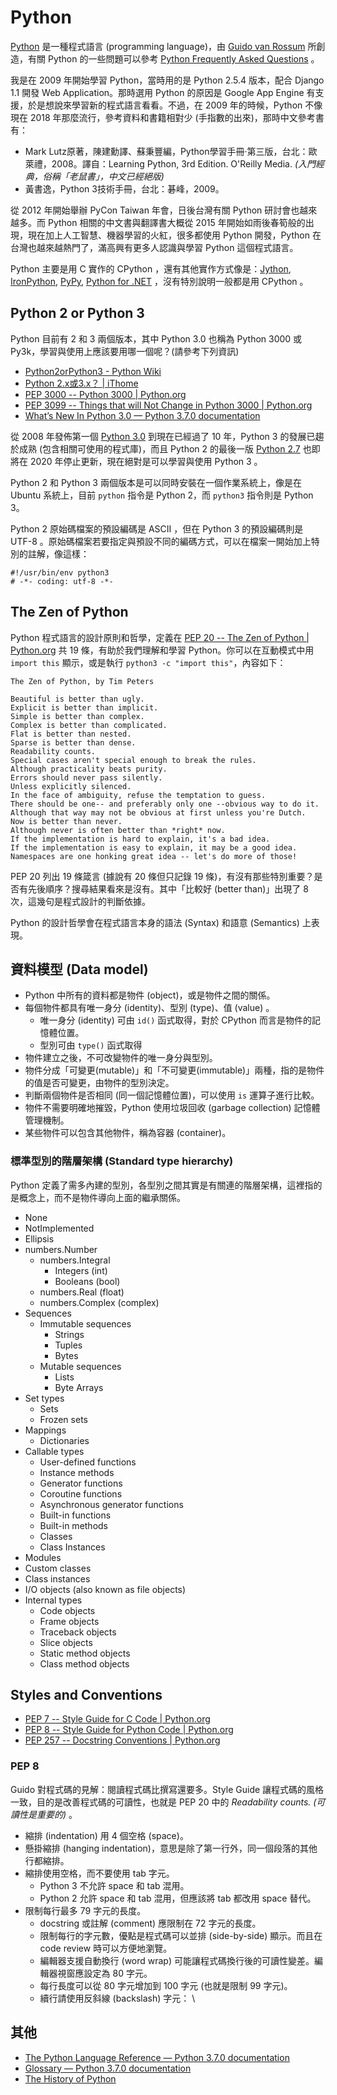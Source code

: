 # Python

[Python](https://www.python.org/) 是一種程式語言 (programming language)，由 [Guido van Rossum](https://twitter.com/gvanrossum) 所創造，有關 Python 的一些問題可以參考 [Python Frequently Asked Questions](https://docs.python.org/3/faq/index.html) 。

我是在 2009 年開始學習 Python，當時用的是 Python 2.5.4 版本，配合 Django 1.1 開發 Web Application。那時選用 Python 的原因是 Google App Engine 有支援，於是想說來學習新的程式語言看看。不過，在 2009 年的時候，Python 不像現在 2018 年那麼流行，參考資料和書籍相對少 (手指數的出來)，那時中文參考書有：

* Mark Lutz原著，陳建勳譯、蘇秉豐編，Python學習手冊‧第三版，台北：歐萊禮，2008。譯自：Learning Python, 3rd Edition. O'Reilly Media. _(入門經典，俗稱「老鼠書」，中文已經絕版)_
* 黃書逸，Python 3技術手冊，台北：碁峰，2009。

從 2012 年開始舉辦 PyCon Taiwan 年會，日後台灣有關 Python 研討會也越來越多。而 Python 相關的中文書與翻譯書大概從 2015 年開始如雨後春筍般的出現，現在加上人工智慧、機器學習的火紅，很多都使用 Python 開發，Python 在台灣也越來越熱門了，滿高興有更多人認識與學習 Python 這個程式語言。

Python 主要是用 C 實作的 CPython ，還有其他實作方式像是：[Jython](http://www.jython.org/), [IronPython](http://ironpython.net/), [PyPy](http://pypy.org/), [Python for .NET](https://pythonnet.github.io/) ，沒有特別說明一般都是用 CPython 。

## Python 2 or Python 3

Python 目前有 2 和 3 兩個版本，其中 Python 3.0 也稱為 Python 3000 或 Py3k，學習與使用上應該要用哪一個呢？(請參考下列資訊)

* [Python2orPython3 - Python Wiki](https://wiki.python.org/moin/Python2orPython3)
* [Python 2.x或3.x？ | iThome](https://www.ithome.com.tw/voice/104207)
* [PEP 3000 -- Python 3000 | Python.org](https://www.python.org/dev/peps/pep-3000/)
* [PEP 3099 -- Things that will Not Change in Python 3000 | Python.org](https://www.python.org/dev/peps/pep-3099/)
* [What’s New In Python 3.0 &#8212; Python 3.7.0 documentation](https://docs.python.org/3/whatsnew/3.0.html)

從 2008 年發佈第一個 [Python 3.0](https://www.python.org/download/releases/3.0/) 到現在已經過了 10 年，Python 3 的發展已趨於成熟 (包含相關可使用的程式庫)，而且 Python 2 的最後一版 [Python 2.7](https://www.python.org/dev/peps/pep-0373/) 也即將在 2020 年停止更新，現在絕對是可以學習與使用 Python 3 。

Python 2 和 Python 3 兩個版本是可以同時安裝在一個作業系統上，像是在 Ubuntu 系統上，目前 `python` 指令是 Python 2，而 `python3` 指令則是 Python 3。

Python 2 原始碼檔案的預設編碼是 ASCII ，但在 Python 3 的預設編碼則是 UTF-8 。原始碼檔案若要指定與預設不同的編碼方式，可以在檔案一開始加上特別的註解，像這樣：

    #!/usr/bin/env python3
    # -*- coding: utf-8 -*-

## The Zen of Python

Python 程式語言的設計原則和哲學，定義在 [PEP 20 -- The Zen of Python | Python.org](https://www.python.org/dev/peps/pep-0020/) 共 19 條，有助於我們理解和學習 Python。你可以在互動模式中用 `import this` 顯示，或是執行 `python3 -c "import this"`，內容如下：

    The Zen of Python, by Tim Peters

    Beautiful is better than ugly.
    Explicit is better than implicit.
    Simple is better than complex.
    Complex is better than complicated.
    Flat is better than nested.
    Sparse is better than dense.
    Readability counts.
    Special cases aren't special enough to break the rules.
    Although practicality beats purity.
    Errors should never pass silently.
    Unless explicitly silenced.
    In the face of ambiguity, refuse the temptation to guess.
    There should be one-- and preferably only one --obvious way to do it.
    Although that way may not be obvious at first unless you're Dutch.
    Now is better than never.
    Although never is often better than *right* now.
    If the implementation is hard to explain, it's a bad idea.
    If the implementation is easy to explain, it may be a good idea.
    Namespaces are one honking great idea -- let's do more of those!

PEP 20 列出 19 條箴言 (據說有 20 條但只記錄 19 條)，有沒有那些特別重要？是否有先後順序？搜尋結果看來是沒有。其中「比較好 (better than)」出現了 8 次，這幾句是程式設計的判斷依據。

Python 的設計哲學會在程式語言本身的語法 (Syntax) 和語意 (Semantics) 上表現。

## 資料模型 (Data model)

* Python 中所有的資料都是物件 (object)，或是物件之間的關係。
* 每個物件都具有唯一身分 (identity)、型別 (type)、值 (value) 。
    * 唯一身分 (identity) 可由 `id()` 函式取得，對於 CPython 而言是物件的記憶體位置。
    * 型別可由 `type()` 函式取得
* 物件建立之後，不可改變物件的唯一身分與型別。
* 物件分成「可變更(mutable)」和「不可變更(immutable)」兩種，指的是物件的值是否可變更，由物件的型別決定。
* 判斷兩個物件是否相同 (同一個記憶體位置)，可以使用 `is` 運算子進行比較。
* 物件不需要明確地摧毀，Python 使用垃圾回收 (garbage collection) 記憶體管理機制。
* 某些物件可以包含其他物件，稱為容器 (container)。

### 標準型別的階層架構 (Standard type hierarchy)

Python 定義了需多內建的型別，各型別之間其實是有關連的階層架構，這裡指的是概念上，而不是物件導向上面的繼承關係。

* None
* NotImplemented
* Ellipsis
* numbers.Number
    * numbers.Integral
        * Integers (int)
        * Booleans (bool)
    * numbers.Real (float)
    * numbers.Complex (complex)
* Sequences
    * Immutable sequences
        * Strings
        * Tuples
        * Bytes
    * Mutable sequences
        * Lists
        * Byte Arrays
* Set types
    * Sets
    * Frozen sets
* Mappings
    * Dictionaries
* Callable types
    * User-defined functions
    * Instance methods
    * Generator functions
    * Coroutine functions
    * Asynchronous generator functions
    * Built-in functions
    * Built-in methods
    * Classes
    * Class Instances
* Modules
* Custom classes
* Class instances
* I/O objects (also known as file objects)
* Internal types
    * Code objects
    * Frame objects
    * Traceback objects
    * Slice objects
    * Static method objects
    * Class method objects

## Styles and Conventions

* [PEP 7 -- Style Guide for C Code | Python.org](https://www.python.org/dev/peps/pep-0007/)
* [PEP 8 -- Style Guide for Python Code | Python.org](https://www.python.org/dev/peps/pep-0008/)
* [PEP 257 -- Docstring Conventions | Python.org](https://www.python.org/dev/peps/pep-0257/)

### PEP 8

Guido 對程式碼的見解：閱讀程式碼比撰寫還要多。Style Guide 讓程式碼的風格一致，目的是改善程式碼的可讀性，也就是 PEP 20 中的 _Readability counts. (可讀性是重要的)_ 。

* 縮排 (indentation) 用 4 個空格 (space)。
* 懸掛縮排 (hanging indentation)，意思是除了第一行外，同一個段落的其他行都縮排。
* 縮排使用空格，而不要使用 tab 字元。
    * Python 3 不允許 space 和 tab 混用。
    * Python 2 允許 space 和 tab 混用，但應該將 tab 都改用 space 替代。
* 限制每行最多 79 字元的長度。
    * docstring 或註解 (comment) 應限制在 72 字元的長度。
    * 限制每行的字元數，優點是程式碼可以並排 (side-by-side) 顯示。而且在 code review 時可以方便地瀏覽。
    * 編輯器支援自動換行 (word wrap) 可能讓程式碼換行後的可讀性變差。編輯器視窗應設定為 80 字元。
    * 每行長度可以從 80 字元增加到 100 字元 (也就是限制 99 字元)。
    * 續行請使用反斜線 (backslash) 字元： \

## 其他

* [The Python Language Reference &#8212; Python 3.7.0 documentation](https://docs.python.org/3/reference/index.html)
* [Glossary &#8212; Python 3.7.0 documentation](https://docs.python.org/3/glossary.html)
* [The History of Python](http://python-history.blogspot.com/)
